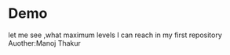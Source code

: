 # Demo
let me see ,what maximum levels I can reach in my first repository
<br />
Auother:Manoj Thakur
